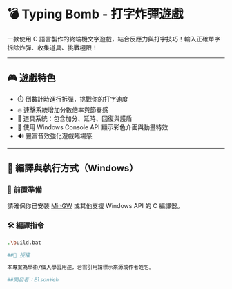 # 💣 Typing Bomb - 打字炸彈遊戲

一款使用 C 語言製作的終端機文字遊戲，結合反應力與打字技巧！輸入正確單字拆除炸彈、收集道具、挑戰極限！

---

## 🎮 遊戲特色

- ⏱️ 倒數計時進行拆彈，挑戰你的打字速度
- 🔥 連擊系統增加分數倍率與節奏感
- 🎁 道具系統：包含加分、延時、回復與護盾
- 🎨 使用 Windows Console API 顯示彩色介面與動畫特效
- 🔊 豐富音效強化遊戲臨場感

---

## 🧰 編譯與執行方式（Windows）

### 🔧 前置準備

請確保你已安裝 [MinGW](https://www.mingw-w64.org/) 或其他支援 Windows API 的 C 編譯器。

### 🛠️ 編譯指令

```bash
.\build.bat

##📜 授權

本專案為學術/個人學習用途，若需引用請標示來源或作者姓名。

##開發者：ElsonYeh
